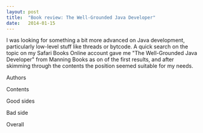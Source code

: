 ```yaml
---
layout: post
title:  "Book review: The Well-Grounded Java Developer"
date:   2014-01-15
---
```

I was looking for something a bit more advanced on Java development, particularly low-level stuff like threads or bytcode. A quick search on the topic on my Safari Books Online account gave me "The Well-Grounded Java Developer" from Manning Books as on of the first results, and after skimming through the contents the position seemed suitable for my needs.

Authors

Contents

Good sides

Bad side

Overall

